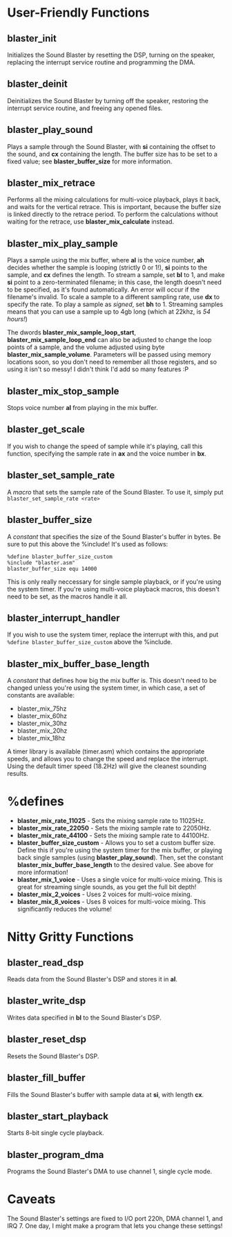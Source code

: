 # User-Friendly Functions

## blaster_init
Initializes the Sound Blaster by resetting the DSP, turning on the speaker, replacing the interrupt service routine and programming the DMA.

## blaster_deinit
Deinitializes the Sound Blaster by turning off the speaker, restoring the interrupt service routine, and freeing any opened files.

## blaster_play_sound
Plays a sample through the Sound Blaster, with **si** containing the offset to the sound, and **cx** containing the length. The buffer size has to be set to a fixed value; see **blaster_buffer_size** for more information.

## blaster_mix_retrace
Performs all the mixing calculations for multi-voice playback, plays it back, and waits for the vertical retrace. This is important, because the buffer size is linked directly to the retrace period. To perform the calculations without waiting for the retrace, use **blaster_mix_calculate** instead.

## blaster_mix_play_sample
Plays a sample using the mix buffer, where **al** is the voice number, **ah** decides whether the sample is looping (strictly 0 or 1!), **si** points to the sample, and **cx** defines the length. To stream a sample, set **bl** to 1, and make **si** point to a zero-terminated filename; in this case, the length doesn't need to be specified, as it's found automatically. An error will occur if the filename's invalid. To scale a sample to a different sampling rate, use **dx** to specify the rate. To play a sample as *signed*, set **bh** to 1. Streaming samples means that you can use a sample up to 4gb long (which at 22khz, is *54 hours!*)

The dwords **blaster_mix_sample_loop_start**, **blaster_mix_sample_loop_end** can also be adjusted to change the loop points of a sample, and the volume adjusted using byte **blaster_mix_sample_volume**. Parameters will be passed using memory locations soon, so you don't need to remember all those registers, and so using it isn't so messy! I didn't think I'd add so many features :P

## blaster_mix_stop_sample
Stops voice number **al** from playing in the mix buffer.

## blaster_get_scale
If you wish to change the speed of sample while it's playing, call this function, specifying the sample rate in **ax** and the voice number in **bx**.

## blaster_set_sample_rate
A *macro* that sets the sample rate of the Sound Blaster. To use it, simply put ```blaster_set_sample_rate <rate>```

## blaster_buffer_size
A *constant* that specifies the size of the Sound Blaster's buffer in bytes. Be sure to put this above the %include! It's used as follows:
```
%define blaster_buffer_size_custom
%include "blaster.asm"
blaster_buffer_size equ 14000
```
This is only really neccessary for single sample playback, or if you're using the system timer. If you're using multi-voice playback macros, this doesn't need to be set, as the macros handle it all.

## blaster_interrupt_handler
If you wish to use the system timer, replace the interrupt with this, and put ```%define blaster_buffer_size_custom``` above the %include.

## blaster_mix_buffer_base_length
A *constant* that defines how big the mix buffer is. This doesn't need to be changed unless you're using the system timer, in which case, a set of constants are available:
- blaster_mix_75hz
- blaster_mix_60hz
- blaster_mix_30hz
- blaster_mix_20hz
- blaster_mix_18hz

A timer library is available (timer.asm) which contains the appropriate speeds, and allows you to change the speed and replace the interrupt. Using the default timer speed (18.2Hz) will give the cleanest sounding results.

# %defines
- **blaster_mix_rate_11025** - Sets the mixing sample rate to 11025Hz.
- **blaster_mix_rate_22050** - Sets the mixing sample rate to 22050Hz.
- **blaster_mix_rate_44100** - Sets the mixing sample rate to 44100Hz.
- **blaster_buffer_size_custom** - Allows you to set a custom buffer size. Define this if you're using the system timer for the mix buffer, or playing back single samples (using **blaster_play_sound**). Then, set the constant **blaster_mix_buffer_base_length** to the desired value. See above for more information!
- **blaster_mix_1_voice** - Uses a single voice for multi-voice mixing. This is great for streaming single sounds, as you get the full bit depth!
- **blaster_mix_2_voices** - Uses 2 voices for multi-voice mixing.
- **blaster_mix_8_voices** - Uses 8 voices for multi-voice mixing. This significantly reduces the volume!

# Nitty Gritty Functions

## blaster_read_dsp
Reads data from the Sound Blaster's DSP and stores it in **al**.

## blaster_write_dsp
Writes data specified in **bl** to the Sound Blaster's DSP.

## blaster_reset_dsp
Resets the Sound Blaster's DSP.

## blaster_fill_buffer
Fills the Sound Blaster's buffer with sample data at **si**, with length **cx**.

## blaster_start_playback
Starts 8-bit single cycle playback.

## blaster_program_dma
Programs the Sound Blaster's DMA to use channel 1, single cycle mode.

# Caveats
The Sound Blaster's settings are fixed to I/O port 220h, DMA channel 1, and IRQ 7. One day, I might make a program that lets you change these settings!

